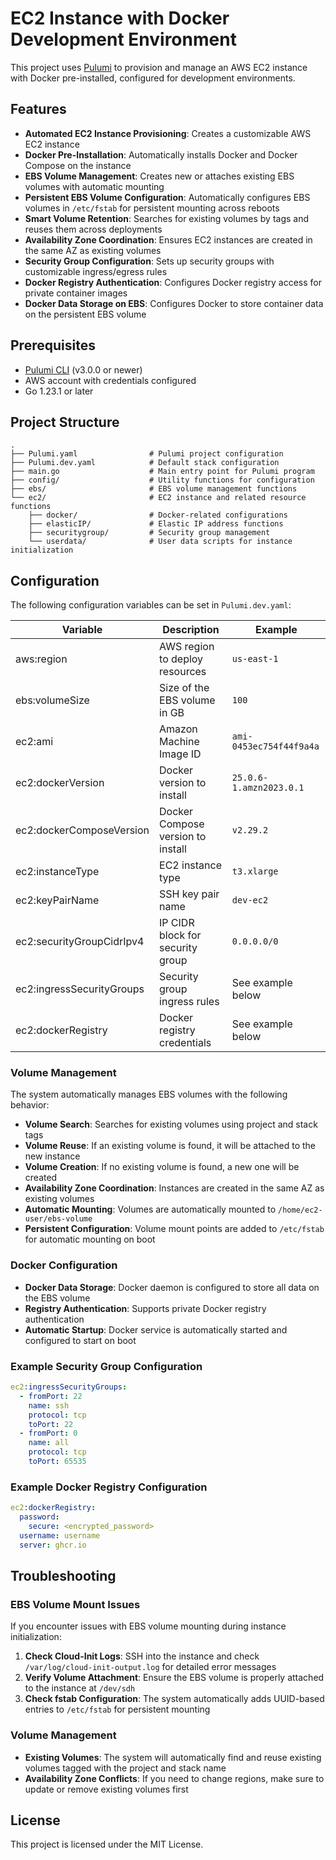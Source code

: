 # EC2 Instance with Docker Development Environment

This project uses [Pulumi](https://www.pulumi.com/) to provision and manage an AWS EC2 instance with Docker pre-installed, configured for development environments.

## Features

- **Automated EC2 Instance Provisioning**: Creates a customizable AWS EC2 instance
- **Docker Pre-Installation**: Automatically installs Docker and Docker Compose on the instance
- **EBS Volume Management**: Creates new or attaches existing EBS volumes with automatic mounting
- **Persistent EBS Volume Configuration**: Automatically configures EBS volumes in `/etc/fstab` for persistent mounting across reboots
- **Smart Volume Retention**: Searches for existing volumes by tags and reuses them across deployments
- **Availability Zone Coordination**: Ensures EC2 instances are created in the same AZ as existing volumes
- **Security Group Configuration**: Sets up security groups with customizable ingress/egress rules
- **Docker Registry Authentication**: Configures Docker registry access for private container images
- **Docker Data Storage on EBS**: Configures Docker to store container data on the persistent EBS volume

## Prerequisites

- [Pulumi CLI](https://www.pulumi.com/docs/get-started/install/) (v3.0.0 or newer)
- AWS account with credentials configured
- Go 1.23.1 or later

## Project Structure

```
.
├── Pulumi.yaml                # Pulumi project configuration
├── Pulumi.dev.yaml            # Default stack configuration
├── main.go                    # Main entry point for Pulumi program
├── config/                    # Utility functions for configuration
├── ebs/                       # EBS volume management functions
└── ec2/                       # EC2 instance and related resource functions
    ├── docker/                # Docker-related configurations
    ├── elasticIP/             # Elastic IP address functions
    ├── securitygroup/         # Security group management
    └── userdata/              # User data scripts for instance initialization
```

## Configuration

The following configuration variables can be set in `Pulumi.dev.yaml`:

| Variable | Description | Example |
|----------|-------------|---------|
| aws:region | AWS region to deploy resources | `us-east-1` |
| ebs:volumeSize | Size of the EBS volume in GB | `100` |
| ec2:ami | Amazon Machine Image ID | `ami-0453ec754f44f9a4a` |
| ec2:dockerVersion | Docker version to install | `25.0.6-1.amzn2023.0.1` |
| ec2:dockerComposeVersion | Docker Compose version to install | `v2.29.2` |
| ec2:instanceType | EC2 instance type | `t3.xlarge` |
| ec2:keyPairName | SSH key pair name | `dev-ec2` |
| ec2:securityGroupCidrIpv4 | IP CIDR block for security group | `0.0.0.0/0` |
| ec2:ingressSecurityGroups | Security group ingress rules | See example below |
| ec2:dockerRegistry | Docker registry credentials | See example below |

### Volume Management

The system automatically manages EBS volumes with the following behavior:
- **Volume Search**: Searches for existing volumes using project and stack tags
- **Volume Reuse**: If an existing volume is found, it will be attached to the new instance
- **Volume Creation**: If no existing volume is found, a new one will be created
- **Availability Zone Coordination**: Instances are created in the same AZ as existing volumes
- **Automatic Mounting**: Volumes are automatically mounted to `/home/ec2-user/ebs-volume`
- **Persistent Configuration**: Volume mount points are added to `/etc/fstab` for automatic mounting on boot

### Docker Configuration

- **Docker Data Storage**: Docker daemon is configured to store all data on the EBS volume
- **Registry Authentication**: Supports private Docker registry authentication
- **Automatic Startup**: Docker service is automatically started and configured to start on boot

### Example Security Group Configuration

```yaml
ec2:ingressSecurityGroups:
  - fromPort: 22
    name: ssh
    protocol: tcp
    toPort: 22
  - fromPort: 0
    name: all
    protocol: tcp
    toPort: 65535
```

### Example Docker Registry Configuration

```yaml
ec2:dockerRegistry:
  password:
    secure: <encrypted_password>
  username: username
  server: ghcr.io
```

## Troubleshooting

### EBS Volume Mount Issues

If you encounter issues with EBS volume mounting during instance initialization:

1. **Check Cloud-Init Logs**: SSH into the instance and check `/var/log/cloud-init-output.log` for detailed error messages
2. **Verify Volume Attachment**: Ensure the EBS volume is properly attached to the instance at `/dev/sdh`
3. **Check fstab Configuration**: The system automatically adds UUID-based entries to `/etc/fstab` for persistent mounting

### Volume Management

- **Existing Volumes**: The system will automatically find and reuse existing volumes tagged with the project and stack name
- **Availability Zone Conflicts**: If you need to change regions, make sure to update or remove existing volumes first

## License

This project is licensed under the MIT License.